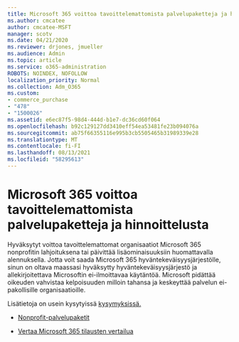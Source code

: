 ```yaml
---
title: Microsoft 365 voittoa tavoittelemattomista palvelupaketteja ja hinnoittelusta
ms.author: cmcatee
author: cmcatee-MSFT
manager: scotv
ms.date: 04/21/2020
ms.reviewer: drjones, jmueller
ms.audience: Admin
ms.topic: article
ms.service: o365-administration
ROBOTS: NOINDEX, NOFOLLOW
localization_priority: Normal
ms.collection: Adm_O365
ms.custom:
- commerce_purchase
- "478"
- "1500026"
ms.assetid: e6ec87f5-98d4-444d-b1e7-dc36cd60f064
ms.openlocfilehash: b92c129127dd3410eff54ea53481fe23b094076a
ms.sourcegitcommit: ab75f66355116e995b3cb5505465b31989339e28
ms.translationtype: MT
ms.contentlocale: fi-FI
ms.lasthandoff: 08/13/2021
ms.locfileid: "58295613"
---
```

# <a name="microsoft-365-for-nonprofit-plans-and-pricing"></a>Microsoft 365 voittoa tavoittelemattomista palvelupaketteja ja hinnoittelusta

Hyväksytyt voittoa tavoittelemattomat organisaatiot Microsoft 365 nonprofitin lahjoituksena tai päivittää lisäominaisuuksiin huomattavalla alennuksella. Jotta voit saada Microsoft 365 hyväntekeväisyysjärjestölle, [](https://go.microsoft.com/fwlink/p/?LinkID=330253) sinun on oltava maassasi hyväksytty hyväntekeväisyysjärjestö ja allekirjoitettava Microsoftin ei-ilmoittavaa käytäntöä. Microsoft pidättää oikeuden vahvistaa kelpoisuuden milloin tahansa ja keskeyttää palvelun ei-pakollisille organisaatioille.
  
Lisätietoja on usein kysytyissä [kysymyksissä.](https://products.office.com/nonprofit/office-365-nonprofit)
  
- [Nonprofit-palvelupaketit](https://products.office.com/nonprofit/office-365-nonprofit-plans-and-pricing?tab=1)

- [Vertaa Microsoft 365 tilausten vertailua](https://products.office.com/business/compare-more-office-365-for-business-plans)
